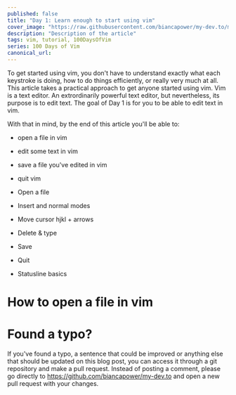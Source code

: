 ```yaml
---
published: false
title: "Day 1: Learn enough to start using vim"
cover_image: "https://raw.githubusercontent.com/biancapower/my-dev.to/master/blog-posts/NAME-OF-YOUR-BLOG-POST/assets/cover.png"
description: "Description of the article"
tags: vim, tutorial, 100DaysOfVim
series: 100 Days of Vim
canonical_url:
---
```


To get started using vim, you don't have to understand exactly what each keystroke is doing, how to do things efficiently, or really very much at all. This article takes a practical approach to get anyone started using vim. Vim is a text editor. An extrordinarily powerful text editor, but nevertheless, its purpose is to edit text. The goal of Day 1 is for you to be able to edit text in vim.

With that in mind, by the end of this article you'll be able to:

- open a file in vim
- edit some text in vim
- save a file you've edited in vim
- quit vim


- Open a file
- Insert and normal modes
- Move cursor hjkl + arrows
- Delete & type
- Save
- Quit
- Statusline basics

# How to open a file in vim



# Found a typo?

If you've found a typo, a sentence that could be improved or anything else that should be updated on this blog post, you can access it through a git repository and make a pull request. Instead of posting a comment, please go directly to https://github.com/biancapower/my-dev.to and open a new pull request with your changes.
